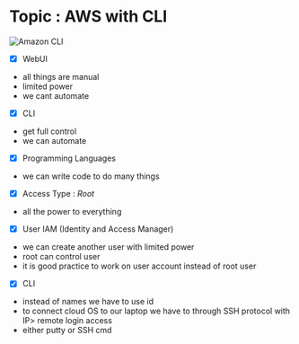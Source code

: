 # Topic : AWS with CLI 
![Amazon CLI](https://user-images.githubusercontent.com/49730521/84362616-2256ce80-abeb-11ea-976e-86df190b5f6b.jpg)

- [x] WebUI
- all things are manual
- limited power
- we cant automate

- [x] CLI
- get full control
- we can automate

- [x] Programming Languages
- we can write code to do many things

- [x] Access Type : _Root_
- all the power to everything

- [x] User IAM (Identity and Access Manager)
- we can create another user with limited power
- root can control user
- it is good practice to work on user account instead of root user

- [x] CLI 
- instead of names we have to use id
- to connect cloud OS to our laptop we have to through SSH protocol with IP> remote login access
- either putty or SSH cmd

